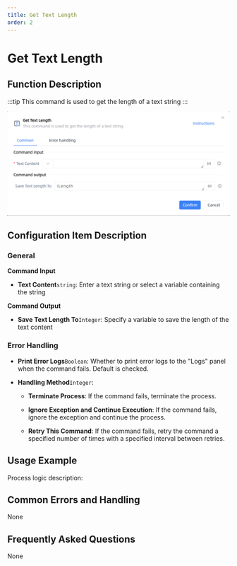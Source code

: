 ```yaml
---
title: Get Text Length
order: 2
---
```


# Get Text Length

## Function Description

:::tip 
This command is used to get the length of a text string
:::

![Get Text Length](../../../assets/Get%20Text%20Length_command.png)

## Configuration Item Description

### General

**Command Input**

- **Text Content**`string`: Enter a text string or select a variable containing the string


**Command Output**

- **Save Text Length To**`Integer`: Specify a variable to save the length of the text content

### Error Handling

- **Print Error Logs**`Boolean`: Whether to print error logs to the "Logs" panel when the command fails. Default is checked. 

- **Handling Method**`Integer`:

    - **Terminate Process**: If the command fails, terminate the process.

    - **Ignore Exception and Continue Execution**: If the command fails, ignore the exception and continue the process.

    - **Retry This Command**: If the command fails, retry the command a specified number of times with a specified interval between retries.

## Usage Example

Process logic description:

## Common Errors and Handling

None

## Frequently Asked Questions

None

